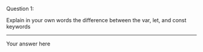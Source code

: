 Question 1:

Explain in your own words the difference between the var, let, and const keywords

---------------------
Your answer here
